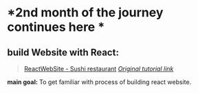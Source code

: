 # *2nd month of the journey continues here *

## build Website with React:
 >[ReactWebSite - Sushi restaurant](https://a331998513.github.io/websites/)
 >[_Original tutorial link_](https://www.youtube.com/watch?v=GlROncAX4XI&t=1416s)

**main goal:** To get familiar with process of building react website.
